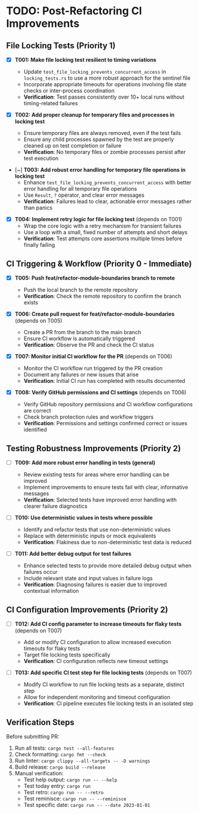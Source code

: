 # TODO: Post-Refactoring CI Improvements

## File Locking Tests (Priority 1)

- [x] **T001: Make file locking test resilient to timing variations**
  - Update `test_file_locking_prevents_concurrent_access` in `locking_tests.rs` to use a more robust approach for the sentinel file
  - Incorporate appropriate timeouts for operations involving file state checks or inter-process coordination
  - **Verification**: Test passes consistently over 10+ local runs without timing-related failures

- [x] **T002: Add proper cleanup for temporary files and processes in locking test**
  - Ensure temporary files are always removed, even if the test fails
  - Ensure any child processes spawned by the test are properly cleaned up on test completion or failure
  - **Verification**: No temporary files or zombie processes persist after test execution

- [~] **T003: Add robust error handling for temporary file operations in locking test**
  - Enhance `test_file_locking_prevents_concurrent_access` with better error handling for all temporary file operations
  - Use `Result`, `?` operator, and clear error messages
  - **Verification**: Failures lead to clear, actionable error messages rather than panics

- [x] **T004: Implement retry logic for file locking test** (depends on T001)
  - Wrap the core logic with a retry mechanism for transient failures
  - Use a loop with a small, fixed number of attempts and short delays
  - **Verification**: Test attempts core assertions multiple times before finally failing

## CI Triggering & Workflow (Priority 0 - Immediate)

- [x] **T005: Push feat/refactor-module-boundaries branch to remote**
  - Push the local branch to the remote repository
  - **Verification**: Check the remote repository to confirm the branch exists

- [x] **T006: Create pull request for feat/refactor-module-boundaries** (depends on T005)
  - Create a PR from the branch to the main branch
  - Ensure CI workflow is automatically triggered
  - **Verification**: Observe the PR and check the CI status

- [x] **T007: Monitor initial CI workflow for the PR** (depends on T006)
  - Monitor the CI workflow run triggered by the PR creation
  - Document any failures or new issues that arise
  - **Verification**: Initial CI run has completed with results documented

- [x] **T008: Verify GitHub permissions and CI settings** (depends on T006)
  - Verify GitHub repository permissions and CI workflow configurations are correct
  - Check branch protection rules and workflow triggers
  - **Verification**: Permissions and settings confirmed correct or issues identified

## Testing Robustness Improvements (Priority 2)

- [ ] **T009: Add more robust error handling in tests (general)**
  - Review existing tests for areas where error handling can be improved
  - Implement improvements to ensure tests fail with clear, informative messages
  - **Verification**: Selected tests have improved error handling with clearer failure diagnostics

- [ ] **T010: Use deterministic values in tests where possible**
  - Identify and refactor tests that use non-deterministic values
  - Replace with deterministic inputs or mock equivalents
  - **Verification**: Flakiness due to non-deterministic test data is reduced

- [ ] **T011: Add better debug output for test failures**
  - Enhance selected tests to provide more detailed debug output when failures occur
  - Include relevant state and input values in failure logs
  - **Verification**: Diagnosing failures is easier due to improved contextual information

## CI Configuration Improvements (Priority 2)

- [ ] **T012: Add CI config parameter to increase timeouts for flaky tests** (depends on T007)
  - Add or modify CI configuration to allow increased execution timeouts for flaky tests
  - Target file locking tests specifically
  - **Verification**: CI configuration reflects new timeout settings

- [ ] **T013: Add specific CI test step for file locking tests** (depends on T007)
  - Modify CI workflow to run file locking tests as a separate, distinct step
  - Allow for independent monitoring and timeout configuration
  - **Verification**: CI pipeline executes file locking tests in an isolated step

## Verification Steps

Before submitting PR:
1. Run all tests: `cargo test --all-features`
2. Check formatting: `cargo fmt --check`
3. Run linter: `cargo clippy --all-targets -- -D warnings`
4. Build release: `cargo build --release`
5. Manual verification:
   - Test help output: `cargo run -- --help`
   - Test today entry: `cargo run`
   - Test retro: `cargo run -- --retro`
   - Test reminisce: `cargo run -- --reminisce`
   - Test specific date: `cargo run -- --date 2023-01-01`